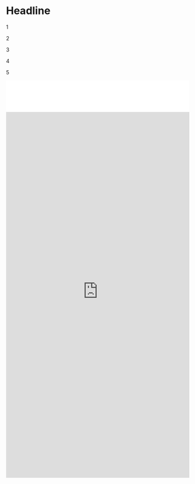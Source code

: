 # Headline

1

2

3

4

5


<iframe frameborder="no" border="0" marginwidth="0" marginheight="0" width=502 height=86 src="//music.163.com/outchain/player?type=2&id=117212&auto=1&height=66"></iframe>


<iframe frameborder="no" border="0" marginwidth="0" marginheight="0" width=502 height=1000 src="https://zhenhuli-blog-1252697766.cos-website.ap-beijing.myqcloud.com/#/"></iframe>




